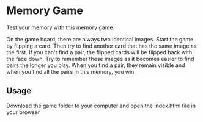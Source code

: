 # Memory Game

Test your memory with this memory game.

On the game board, there are always two identical images. Start the game by flipping a card. Then try to find another card that has the same image as the first. If you can't find a pair, the flipped cards will be flipped back with the face down. Try to remember these images as it becomes easier to find pairs the longer you play. When you find a pair, they remain visible and when you find all the pairs in this memory, you win.

## Usage

Download the game folder to your computer and open the index.html file in your browser
